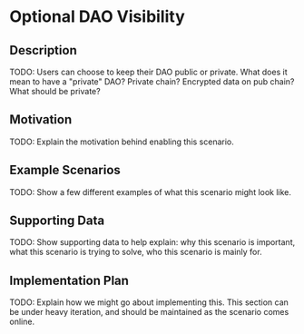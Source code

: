 # Optional DAO Visibility  
## Description  
TODO: Users can choose to keep their DAO public or private. What does it mean to have a "private" DAO? Private chain? Encrypted data on pub chain? What should be private?  

## Motivation  
TODO: Explain the motivation behind enabling this scenario.  

## Example Scenarios  
TODO: Show a few different examples of what this scenario might look like.  

## Supporting Data  
TODO: Show supporting data to help explain: why this scenario is important, what this scenario is trying to solve, who this scenario is mainly for.  

## Implementation Plan  
TODO: Explain how we might go about implementing this. This section can be under heavy iteration, and should be maintained as the scenario comes online.  
